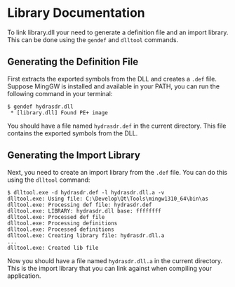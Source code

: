 

# Library Documentation

To link library.dll your need to generate a definition file and an import library. This can be done using the `gendef` and `dlltool` commands.

## Generating the Definition File

First extracts the exported symbols from the DLL and creates a `.def` file. Suppose MingGW is installed and available in your PATH, you can run the following command in your terminal:

```
$ gendef hydrasdr.dll
 * [library.dll] Found PE+ image
```

You should have a file named `hydrasdr.def` in the current directory. This file contains the exported symbols from the DLL.

## Generating the Import Library

Next, you need to create an import library from the `.def` file. You can do this using the `dlltool` command:

```
$ dlltool.exe -d hydrasdr.def -l hydrasdr.dll.a -v
dlltool.exe: Using file: C:\Develop\Qt\Tools\mingw1310_64\bin\as
dlltool.exe: Processing def file: hydrasdr.def
dlltool.exe: LIBRARY: hydrasdr.dll base: ffffffff
dlltool.exe: Processed def file
dlltool.exe: Processing definitions
dlltool.exe: Processed definitions
dlltool.exe: Creating library file: hydrasdr.dll.a
...
dlltool.exe: Created lib file
``` 

Now you should have a file named `hydrasdr.dll.a` in the current directory. This is the import library that you can link against when compiling your application.